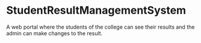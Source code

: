 # StudentResultManagementSystem
A web portal where the students of the college can see their results and the admin can make changes to the result.

